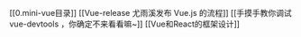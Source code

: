 [[0.mini-vue目录]]
[[Vue-release 尤雨溪发布 Vue.js 的流程]]
[[手摸手教你调试 vue-devtools ，你确定不来看看嘛~]]
[[Vue和React的框架设计]]